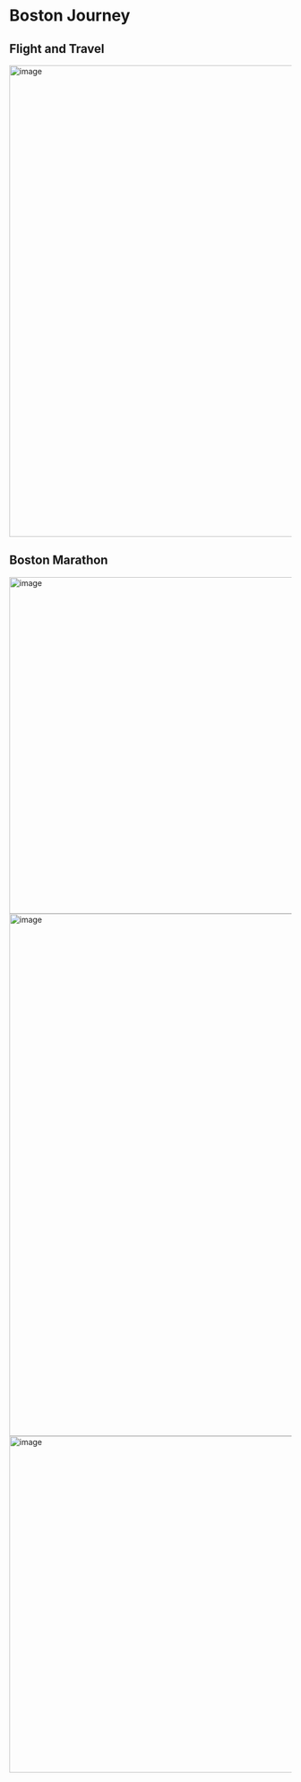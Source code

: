 # Boston Journey
## Flight and Travel
<img width="842" alt="image" src="https://github.com/user-attachments/assets/43083d82-254b-4b64-bb22-9fbdda6164f6">

## Boston Marathon
<img width="601" alt="image" src="https://github.com/user-attachments/assets/59751511-34b3-4d6c-8986-7e0d37d9e0b4">
<img width="933" alt="image" src="https://github.com/user-attachments/assets/e6225d96-67d2-4d4e-9c70-0cbd26cf17b6">
<img width="601" alt="image" src="https://github.com/user-attachments/assets/7155a37b-1b40-4edb-afe8-d0189a014f4b">

